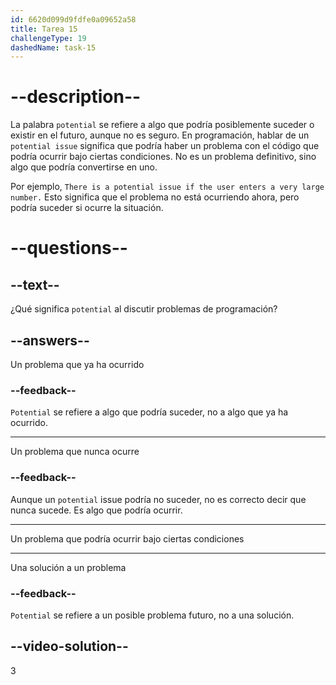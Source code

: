 ```yaml
---
id: 6620d099d9fdfe0a09652a58
title: Tarea 15
challengeType: 19
dashedName: task-15
---
```


# --description--

La palabra `potential` se refiere a algo que podría posiblemente suceder o existir en el futuro, aunque no es seguro. En programación, hablar de un `potential issue` significa que podría haber un problema con el código que podría ocurrir bajo ciertas condiciones. No es un problema definitivo, sino algo que podría convertirse en uno.

Por ejemplo, `There is a potential issue if the user enters a very large number.` Esto significa que el problema no está ocurriendo ahora, pero podría suceder si ocurre la situación.

# --questions--

## --text--

¿Qué significa `potential` al discutir problemas de programación?

## --answers--

Un problema que ya ha ocurrido

### --feedback--

`Potential` se refiere a algo que podría suceder, no a algo que ya ha ocurrido.

---

Un problema que nunca ocurre

### --feedback--

Aunque un `potential` issue podría no suceder, no es correcto decir que nunca sucede. Es algo que podría ocurrir.

---

Un problema que podría ocurrir bajo ciertas condiciones

---

Una solución a un problema

### --feedback--

`Potential` se refiere a un posible problema futuro, no a una solución.

## --video-solution--

3
